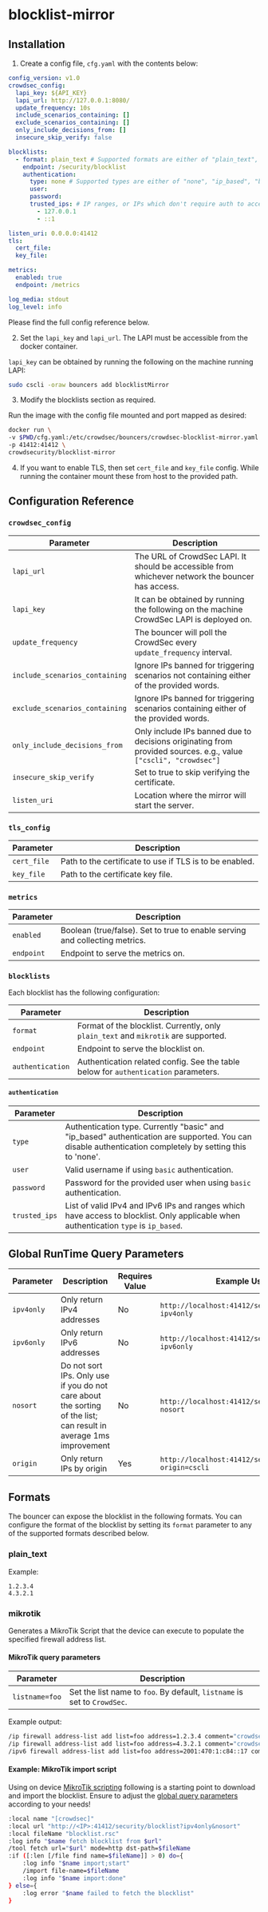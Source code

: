 # blocklist-mirror

## Installation

1. Create a config file, `cfg.yaml` with the contents below:

```yaml
config_version: v1.0
crowdsec_config:
  lapi_key: ${API_KEY}
  lapi_url: http://127.0.0.1:8080/
  update_frequency: 10s
  include_scenarios_containing: []
  exclude_scenarios_containing: []
  only_include_decisions_from: []
  insecure_skip_verify: false

blocklists:
  - format: plain_text # Supported formats are either of "plain_text", "mikrotik"
    endpoint: /security/blocklist
    authentication:
      type: none # Supported types are either of "none", "ip_based", "basic"
      user:
      password:
      trusted_ips: # IP ranges, or IPs which don't require auth to access this blocklist
        - 127.0.0.1
        - ::1

listen_uri: 0.0.0.0:41412
tls:
  cert_file:
  key_file:

metrics:
  enabled: true
  endpoint: /metrics

log_media: stdout
log_level: info
```

Please find the full config reference below.

2. Set the `lapi_key` and `lapi_url`. The LAPI must be accessible from the docker container.

`lapi_key` can be obtained by running the following on the machine running LAPI:
```bash
sudo cscli -oraw bouncers add blocklistMirror
```

3. Modify the blocklists section as required.

Run the image with the config file mounted and port mapped as desired:
```bash
docker run \
-v $PWD/cfg.yaml:/etc/crowdsec/bouncers/crowdsec-blocklist-mirror.yaml \
-p 41412:41412 \
crowdsecurity/blocklist-mirror
```

4. If you want to enable TLS, then set `cert_file` and `key_file` config. While running the container mount these from host to the provided path.

## Configuration Reference

### `crowdsec_config`

| Parameter                      | Description                                                                                                     |
|--------------------------------|-----------------------------------------------------------------------------------------------------------------|
| `lapi_url`                     | The URL of CrowdSec LAPI. It should be accessible from whichever network the bouncer has access.                |
| `lapi_key`                     | It can be obtained by running the following on the machine CrowdSec LAPI is deployed on.                        |
| `update_frequency`             | The bouncer will poll the CrowdSec every `update_frequency` interval.                                           |
| `include_scenarios_containing` | Ignore IPs banned for triggering scenarios not containing either of the provided words.                         |
| `exclude_scenarios_containing` | Ignore IPs banned for triggering scenarios containing either of the provided words.                             |
| `only_include_decisions_from`  | Only include IPs banned due to decisions originating from provided sources. e.g., value `["cscli", "crowdsec"]` |
| `insecure_skip_verify`         | Set to true to skip verifying the certificate.                                                                  |
| `listen_uri`                   | Location where the mirror will start the server.                                                                |

### `tls_config`

| Parameter   | Description                                             |
|-------------|---------------------------------------------------------|
| `cert_file` | Path to the certificate to use if TLS is to be enabled. |
| `key_file`  | Path to the certificate key file.                       |

### `metrics`

| Parameter  | Description                                                                 |
|------------|-----------------------------------------------------------------------------|
| `enabled`  | Boolean (true/false). Set to true to enable serving and collecting metrics. |
| `endpoint` | Endpoint to serve the metrics on.                                           |

### `blocklists`

Each blocklist has the following configuration:

| Parameter        | Description                                                                         |
|------------------|-------------------------------------------------------------------------------------|
| `format`         | Format of the blocklist. Currently, only `plain_text` and `mikrotik` are supported. |
| `endpoint`       | Endpoint to serve the blocklist on.                                                 |
| `authentication` | Authentication related config. See the table below for `authentication` parameters. |

#### `authentication`

| Parameter     | Description                                                                                                                                              |
|---------------|----------------------------------------------------------------------------------------------------------------------------------------------------------|
| `type`        | Authentication type. Currently "basic" and "ip_based" authentication are supported. You can disable authentication completely by setting this to 'none'. |
| `user`        | Valid username if using `basic` authentication.                                                                                                          |
| `password`    | Password for the provided user when using `basic` authentication.                                                                                        |
| `trusted_ips` | List of valid IPv4 and IPv6 IPs and ranges which have access to blocklist. Only applicable when authentication `type` is `ip_based`.                     |

## Global RunTime Query Parameters

| Parameter  | Description                                                                                                       | Requires Value | Example Usage                                            |
|------------|-------------------------------------------------------------------------------------------------------------------|----------------|----------------------------------------------------------|
| `ipv4only` | Only return IPv4 addresses                                                                                        | No             | `http://localhost:41412/security/blocklist?ipv4only`     |
| `ipv6only` | Only return IPv6 addresses                                                                                        | No             | `http://localhost:41412/security/blocklist?ipv6only`     |
| `nosort`   | Do not sort IPs. Only use if you do not care about the sorting of the list; can result in average 1ms improvement | No             | `http://localhost:41412/security/blocklist?nosort`       |
| `origin`   | Only return IPs by origin                                                                                         | Yes            | `http://localhost:41412/security/blocklist?origin=cscli` |

## Formats

The bouncer can expose the blocklist in the following formats. You can configure the format of the blocklist by setting its `format` parameter to any of the supported formats described below.

### plain_text

Example:
```text
1.2.3.4
4.3.2.1
```

### mikrotik

Generates a MikroTik Script that the device can execute to populate the specified firewall address list.

#### MikroTik query parameters

| Parameter      | Description                                                              |
|----------------|--------------------------------------------------------------------------|
| `listname=foo` | Set the list name to `foo`. By default, `listname` is set to `CrowdSec`. |

Example output:
```bash
/ip firewall address-list add list=foo address=1.2.3.4 comment="crowdsecurity/ssh-bf" timeout=152h40m24s
/ip firewall address-list add list=foo address=4.3.2.1 comment="crowdsecurity/postfix-spam" timeout=166h40m25s
/ipv6 firewall address-list add list=foo address=2001:470:1:c84::17 comment="crowdsecurity/ssh-bf" timeout=165h13m42s
```

#### Example: MikroTik import script

Using on device [MikroTik scripting](https://help.mikrotik.com/docs/display/ROS/Scripting) following is a starting point to download and import the blocklist. Ensure to adjust the [global query parameters](#global-runtime-query-parameters) according to your needs! 

```bash
:local name "[crowdsec]"
:local url "http://<IP>:41412/security/blocklist?ipv4only&nosort"
:local fileName "blocklist.rsc"
:log info "$name fetch blocklist from $url"
/tool fetch url="$url" mode=http dst-path=$fileName
:if ([:len [/file find name=$fileName]] > 0) do={
    :log info "$name import;start"
    /import file-name=$fileName
    :log info "$name import:done"
} else={
    :log error "$name failed to fetch the blocklist"
}
```